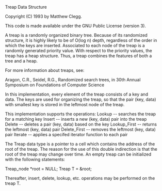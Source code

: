 Treap Data Structure

Copyright (C) 1993 by Matthew Clegg.  

This code is made available under the GNU Public License (version 3).

A treap is a randomly organized binary tree.  Because of its randomized
structure, it is highly likely to be of O(log n) depth, regardless of the
order in which the keys are inserted.  Associated to each node of the
treap is a randomly generated priority value.  With respect to the
priority values, the treap has a heap structure.  Thus, a treap combines
the features of both a tree and a heap.

For more information about treaps, see:

Aragon, C.R., Seidel, R.G., Randomized search trees,
in 30th Annual Symposium on Foundations of Computer Science

In this implementation, every element of the treap consists of
a key and data.  The keys are used for organizing the treap,
so that the pair (key, data) with smallest key is stored in
the leftmost node of the treap.

This implementation supports the operations:
   Lookup       -- searches the treap for a matching key 
   Insert       -- inserts a new (key, data) pair into the treap
   Delete       -- deletes a pair (key, data) based on the key
   Lookup_First -- returns the leftmost (key, data) pair
   Delete_First -- removes the leftmost (key, data) pair
   Iterate      -- applies a specifed iterator function to each pair

The Treap data type is a pointer to a cell which contains the
address of the root of the treap.  The reason for the use of
this double indirection is that the root of the treap may change
over time.  An empty treap can be initialized with the following
statements:

   Treap_node *root = NULL;
   Treap      T     = &root;

Thereafter, insert, delete, lookup, etc. operations may be 
performed on the treap T.
